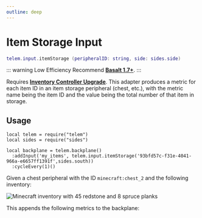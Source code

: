 ```yaml
---
outline: deep
---
```


# Item Storage Input <RepoLink path="lib/input/ItemStorageInputAdapter.lua" />

```lua
telem.input.itemStorage (peripheralID: string, side: sides.side)
```

::: warning Low Efficiency
Recommend **[Basalt 1.7+](/reference/input/itemStorageTransposer)**.
:::

Requires **[Inventory Controller Upgrade](https://ocdoc.cil.li/item:inventory_controller_upgrade)**.
This adapter produces a metric for each item ID in an item storage peripheral (chest, etc.), with the metric name being the item ID and the value being the total number of that item in storage.

## Usage

```lua{5}
local telem = require("telem")
local sides = require("sides")

local backplane = telem.backplane()
  :addInput('my_items', telem.input.itemStorage('93bfd57c-f31e-4041-966a-e6657ff1391f',sides.south))
  :cycleEvery(1)()
```

Given a chest peripheral with the ID `minecraft:chest_2` and the following inventory:

![Minecraft inventory with 45 redstone and 8 spruce planks](/assets/inventory.png)

This appends the following metrics to the backplane:

<MetricTable
  :metrics="[
    {
      name: 'storage:minecraft:redstone',
      value: 45,
      unit: 'item',
      adapter: 'my_items',
      source: 'minecraft:chest_2'
    },
    {
      name: 'storage:minecraft:spruce_planks',
      value: 8,
      unit: 'item',
      adapter: 'my_items',
      source: 'minecraft:chest_2'
    }
  ]"
/>